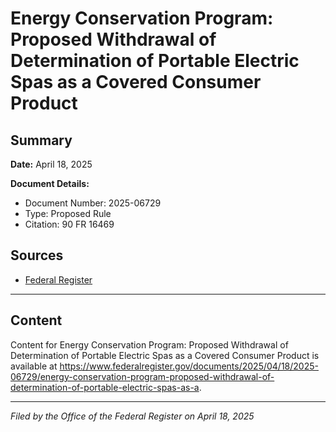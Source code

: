 # Energy Conservation Program: Proposed Withdrawal of Determination of Portable Electric Spas as a Covered Consumer Product

## Summary

**Date:** April 18, 2025

**Document Details:**
- Document Number: 2025-06729
- Type: Proposed Rule
- Citation: 90 FR 16469

## Sources
- [Federal Register](https://www.federalregister.gov/documents/2025/04/18/2025-06729/energy-conservation-program-proposed-withdrawal-of-determination-of-portable-electric-spas-as-a)

---

## Content

Content for Energy Conservation Program: Proposed Withdrawal of Determination of Portable Electric Spas as a Covered Consumer Product is available at https://www.federalregister.gov/documents/2025/04/18/2025-06729/energy-conservation-program-proposed-withdrawal-of-determination-of-portable-electric-spas-as-a.

---

*Filed by the Office of the Federal Register on April 18, 2025*
